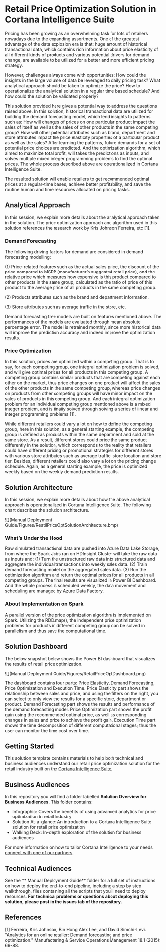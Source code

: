 # Retail Price Optimization Solution in Cortana Intelligence Suite
Pricing has been growing as an overwhelming task for lots of retailers nowadays due to the expanding assortments. One of the greatest advantage of the data explosion era is that: huge amount of historical transactional data, which contains rich information about price elasticity of all different kinds of products and various potential drivers for demand change, are available to be utilized for a better and more efficient pricing strategy. 

However, challenges always come with opportunities: How could the insights in the large volume of data be leveraged to daily pricing task? What analytical approach should be taken to optimize the price? How to operationalize the analytical solution in a regular time based schedule? And how could the solution be validated properly? 

This solution provided here gives a potential way to address the questions raised above. In this solution, historical transactional data are utilized for building the demand forecasting model, which lend insights to patterns such as: How will changes of prices on one particular product impact the 
sales of itself as well as the sales of other products in the same competing group? How will other potential attributes such as brand, department and store attributes impact the price elasticity properties of a particular product as well as the sales? After learning the patterns, future demands for a set of potential price choices are predicted. And the optimization algorithm, which aimed to maximize total profit, will takes the predictions as inputs, and solves multiple mixed integer programming problems to find the optimal prices. The whole process described above are operationalized in Cortana Intelligence Suite. 

The resulted solution will enable retailers to get recommended optimal prices at a regular-time bases, achieve better profitability, and save the routine human and time resources allocated on pricing tasks.

## Analytical Approach
In this session, we explain more details about the analytical approach taken in the solution. The price optimization approach and algorithm used in this solution references the research work by Kris Johnson Ferreira, etc [1]. 
### Demand Forecasting

The following driving factors for demand are considered in demand forecasting modelling: 

(1) Price-related features such as the actual sales price, the discount of the price compared to MSRP (manufacturer’s suggested retail price), and the relative price which measures how expensive is this product compared to other products in the same group, calculated as the ratio of price of this product to the average price of all products in the same competing group. 

(2) Products attributes such as the brand and department information.

(3) Store attributes such as average traffic in the store, etc. 

Demand forecasting tree models are built on features mentioned above. The performances of the models are evaluated through mean absolute percentage error. The model is retrained monthly, since more historical data will improve the prediction accuracy and indeed improve the optimization results.

### Price Optimization
In this solution, prices are optimized within a competing group. That is to say, for each competing group, one integral optimization problem is solved, and will give optimal prices for all products in this competing group. A competing group contains similar products that are competing against each other on the market, thus price changes on one product will affect the sales of the other products in the same competing group, whereas price changes on products from other competing groups will have minor impact on the sales of products in this competing group. And each integral optimization problem for an individual competing group mentioned above is a mixed integer problem, and is finally solved through solving a series of linear and integer programming problems [1]. 

While different retailers could vary a lot on how to define the competing group, here in this solution, as a general starting example, the competing group is defined as products within the same department and sold at the same store. As a result, different stores could price the same product differently in the solution, which corresponds to the reality that retailers could have different pricing or promotional strategies for different stores with various store attributes such as average traffic, store location and store tier. Besides, different retailers could also vary a lot on the pricing change schedule. Again, as a general starting example, the price is optimized weekly based on the weekly demand prediction results.

## Solution Architecture
In this session, we explain more details about how the above analytical approach is operationalized in Cortana Intelligence Suite. The following chart describes the solution architecture.

![](Manual Deployment Guide/Figures/ReatilPriceOptSolutionArchitecture.bmp)

### What’s Under the Hood
Raw simulated transactional data are pushed into Azure Data Lake Storage, from where the Spark Jobs ran on HDInsight Cluster will take the raw data as inputs and: (1) Turn the unstructured raw data into structured data and aggregate the individual transactions into weekly sales data. (2) Train demand forecasting model on the aggregated sales data. (3) Run the optimization algorithm and return the optimal prices for all products in all competing groups. The final results are visualized in Power BI Dashboard. And the whole process is scheduled weekly, the data movement and scheduling are managed by Azure Data Factory.
### About Implementation on Spark
A parallel version of the price optimization algorithm is implemented on Spark. Utilizing the RDD.map(), the independent price optimization problems for products in different competing group can be solved in parallelism and thus save the computational time.

## Solution Dashboard
The below snapshot below shows the Power BI dashboard that visualizes the results of retail price optimization. 

![](Manual Deployment Guide/Figures/RetailPriceOptDashboard.png)

The dashboard contains four parts: Price Elasticity, Demand Forecasting, Price Optimization and Execution Time.
Price Elasticity part shows the relationship between sales and price, and using the filters on the right, you can select to only view the results for a specific store, department or product. Demand Forecasting part shows the results and performance of the demand forecasting model. Price Optimization part shows the profit gain using the recommended optimal price, as well as corresponding changes in sales and price to achieve the profit gain. Execution Time part shows the time decomposition of different computational stages; thus the user can monitor the time cost over time.

## Getting Started

This solution template contains materials to help both technical and business audiences understand our retail price optimization solution for the retail industry built on the [Cortana Intelligence Suite](https://www.microsoft.com/en-us/server-cloud/cortana-intelligence-suite/Overview.aspx).

## Business Audiences

In this repository you will find a folder labelled **Solution Overview for Business Audiences**. This folder contains:
- Infographic: Covers the benefits of using advanced analytics for price optimization in retail industry
- Solution At-a-glance: An introduction to a Cortana Intelligence Suite solution for retail price optimization
- Walking Deck: In-depth exploration of the solution for business audiences

For more information on how to tailor Cortana Intelligence to your needs [connect with one of our partners](http://aka.ms/CISFindPartner).

## Technical Audiences

See the ** Manual Deployment Guide** folder for a full set of instructions on how to deploy the end-to-end pipeline, including a step by step walkthrough, files containing all the scripts that you’ll need to deploy resources. **For technical problems or questions about deploying this solution, please post in the issues tab of the repository.**

## References
[1] Ferreira, Kris Johnson, Bin Hong Alex Lee, and David Simchi-Levi. "Analytics for an online retailer: Demand forecasting and price optimization." Manufacturing & Service Operations Management 18.1 (2015): 69-88.
